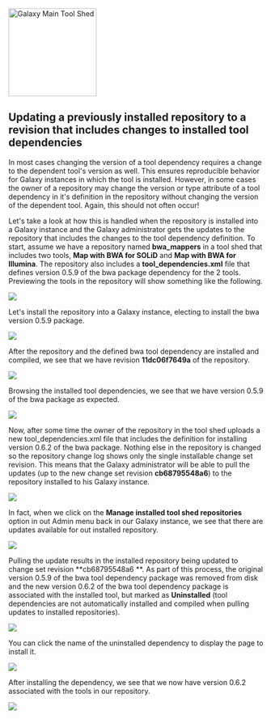 <div class='center'> <a href='http://toolshed.g2.bx.psu.edu'><img src="/src/images/logos/ToolShed.jpg" alt="Galaxy Main Tool Shed" height="174" /></a> </div>

## Updating a previously installed repository to a revision that includes changes to installed tool dependencies

In most cases changing the version of a tool dependency requires a change to the dependent tool's version as well.  This ensures reproducible behavior for Galaxy instances in which the tool is installed.  However, in some cases the owner of a repository may change the version or type attribute of a tool dependency in it's definition in the repository without changing the version of the dependent tool.  Again, this should not often occur!

Let's take a look at how this is handled when the repository is installed into a Galaxy instance and the Galaxy administrator gets the updates to the repository that includes the changes to the tool dependency definition.  To start, assume we have a repository named **bwa_mappers** in a tool shed that includes two tools, **Map with BWA for SOLiD** and **Map with BWA for Illumina**.  The repository also includes a **tool_dependencies.xml** file that defines version 0.5.9 of the bwa package dependency for the 2 tools.  Previewing the tools in the repository will show something like the following.

![](/src/updating-to-revision-with-tool-dependencies/bwa_mappers_059.png)

Let's install the repository into a Galaxy instance, electing to install the bwa version 0.5.9 package.

![](/src/updating-to-revision-with-tool-dependencies/install_bwa_059.png)

After the repository and the defined bwa tool dependency are installed and compiled, we see that we have revision **11dc06f7649a** of the repository.

![](/src/updating-to-revision-with-tool-dependencies/bwa_059_installed.png)

Browsing the installed tool dependencies, we see that we have version 0.5.9 of the bwa package as expected.

![](/src/updating-to-revision-with-tool-dependencies/bwa_059_tool_dependencies.png)

Now, after some time the owner of the repository in the tool shed uploads a new tool_dependencies.xml file that includes the definition for installing version 0.6.2 of the bwa package.  Nothing else in the repository is changed so the repository change log shows only the single installable change set revision.  This means that the Galaxy administrator will be able to pull the updates (up to the new change set revision **cb68795548a6**) to the repository installed to his Galaxy instance.

![](/src/updating-to-revision-with-tool-dependencies/bwa_changelog.png)

In fact, when we click on the **Manage installed tool shed repositories** option in out Admin menu back in our Galaxy instance, we see that there are updates available for out installed repository.

![](/src/updating-to-revision-with-tool-dependencies/bwa_updates_available.png)

Pulling the update results in the installed repository being updated to change set revision **cb68795548a6 **.  As part of this process, the original version 0.5.9 of the bwa tool dependency package was removed from disk and the new version 0.6.2 of the bwa tool dependency package is associated with the installed tool, but marked as **Uninstalled** (tool dependencies are not automatically installed and compiled when pulling updates to installed repositories).

![](/src/updating-to-revision-with-tool-dependencies/bwa_updates_pulled.png)

You can click the name of the uninstalled dependency to display the page to install it.

![](/src/updating-to-revision-with-tool-dependencies/install_bwa_062.png)

After installing the dependency, we see that we now have version 0.6.2 associated with the tools in our repository.

![](/src/updating-to-revision-with-tool-dependencies/bwa_062_installed.png)
